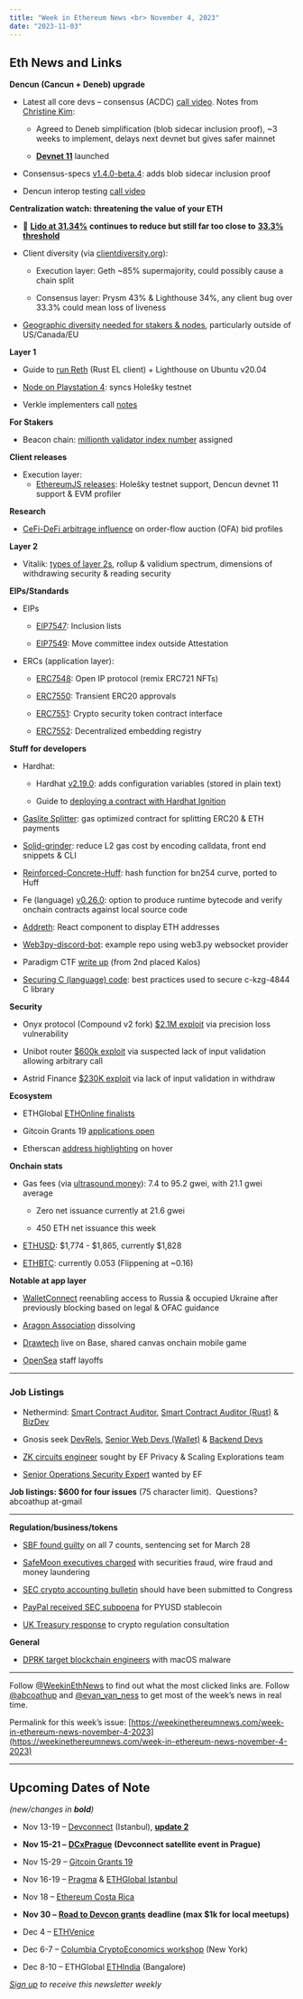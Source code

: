 ```yaml
---
title: "Week in Ethereum News <br> November 4, 2023"
date: "2023-11-03"
---
```


## Eth News and Links

**Dencun (Cancun + Deneb) upgrade**

- Latest all core devs – consensus (ACDC) [call video](https://www.youtube.com/watch?v=dAStyB2Vv4s&t=330s). Notes from [Christine Kim](https://www.galaxy.com/insights/research/ethereum-all-core-developers-consensus-call-121/):
    - Agreed to Deneb simplification (blob sidecar inclusion proof), ~3 weeks to implement, delays next devnet but gives safer mainnet
    
    - [**Devnet 11**](https://dencun-devnet-11.ethpandaops.io/) launched

- Consensus-specs [v1.4.0-beta.4](https://github.com/ethereum/consensus-specs/releases/tag/v1.4.0-beta.4): adds blob sidecar inclusion proof

- Dencun interop testing [call video](https://www.youtube.com/watch?v=C8757wvksr0&t=14s)

**Centralization watch: threatening the value of your ETH**

- **🚨** [**Lido at 31.34%**](https://dune.com/hildobby/eth2-staking) **continues to reduce but still far too close to** [**33.3% threshold**](https://www.youtube.com/watch?v=Y0ddkSa1ZuI&t=1050s)

- Client diversity (via [clientdiversity.org](https://clientdiversity.org/#distribution)):
    - Execution layer: Geth ~85% supermajority, could possibly cause a chain split
    
    - Consensus layer: Prysm 43% & Lighthouse 34%, any client bug over 33.3% could mean loss of liveness

- [Geographic diversity needed for stakers & nodes](https://nodewatch.io/), particularly outside of US/Canada/EU

**Layer 1**

- Guide to [run Reth](https://blog.merkle.io/blog/run-a-reth-node) (Rust EL client) + Lighthouse on Ubuntu v20.04

- [Node on Playstation 4](https://notes.ethereum.org/@MarioHavel/EthereumOnPS): syncs Holešky testnet

- Verkle implementers call [notes](https://twitter.com/rudolf6_/status/1719755477121372563)

**For Stakers**

- Beacon chain: [millionth validator index number](https://beaconcha.in/validator/1000000) assigned

**Client releases**

- Execution layer:
    - [EthereumJS releases](https://x.com/EFJavaScript/status/1720039238232588608): Holešky testnet support, Dencun devnet 11 support & EVM profiler

**Research**

- [CeFi-DeFi arbitrage influence](https://ethresear.ch/t/the-influence-of-cefi-defi-arbitrage-on-order-flow-auction-bid-profiles/17258) on order-flow auction (OFA) bid profiles

**Layer 2**

- Vitalik: [types of layer 2s](https://vitalik.eth.limo/general/2023/10/31/l2types.html), rollup & validium spectrum, dimensions of withdrawing security & reading security

**EIPs/Standards**

- EIPs
    - [EIP7547](https://github.com/ethereum/EIPs/pull/7943/files): Inclusion lists
    
    - [EIP7549](https://github.com/ethereum/EIPs/pull/7944/files): Move committee index outside Attestation

- ERCs (application layer):
    - [ERC7548](https://github.com/ethereum/ERCs/pull/77/files): Open IP protocol (remix ERC721 NFTs)
    
    - [ERC7550](https://github.com/ethereum/ERCs/pull/81/files): Transient ERC20 approvals
    
    - [ERC7551](https://github.com/ethereum/ERCs/pull/85/files): Crypto security token contract interface
    
    - [ERC7552](https://github.com/ethereum/ERCs/pull/87/files): Decentralized embedding registry

**Stuff for developers**

- Hardhat:
    - Hardhat [v2.19.0](https://github.com/NomicFoundation/hardhat/releases/tag/hardhat%402.19.0): adds configuration variables (stored in plain text)
    
    - Guide to [deploying a contract with Hardhat Ignition](https://medium.com/nomic-foundation-blog/how-to-automate-a-headache-free-deployment-with-hardhat-ignition-fb2936ae2cfb)

- [Gaslite Splitter](https://github.com/PopPunkLLC/gaslite-core/blob/main/src/GasliteSplitter.sol): gas optimized contract for splitting ERC20 & ETH payments

- [Solid-grinder](https://github.com/Ratimon/solid-grinder#readme): reduce L2 gas cost by encoding calldata, front end snippets & CLI

- [Reinforced-Concrete-Huff](https://github.com/rymnc/reinforced-concrete-huff#readme): hash function for bn254 curve, ported to Huff

- Fe (language) [v0.26.0](https://github.com/ethereum/fe/releases/tag/v0.26.0): option to produce runtime bytecode and verify onchain contracts against local source code

- [Addreth](https://github.com/bpierre/addreth#readme): React component to display ETH addresses

- [Web3py-discord-bot](https://github.com/wolovim/web3py-discord-bot#readme): example repo using web3.py websocket provider

- Paradigm CTF [write up](https://twitter.com/kalos_security/status/1719977150928032002) (from 2nd placed Kalos)

- [Securing C (language) code](https://blog.ethereum.org/2023/11/02/writing-robust-c): best practices used to secure c-kzg-4844 C library 

**Security**

- Onyx protocol (Compound v2 fork) [$2.1M exploit](https://rekt.news/onyx-protocol-rekt/) via precision loss vulnerability

- Unibot router [$600k exploit](https://rekt.news/unibot-rekt/) via suspected lack of input validation allowing arbitrary call

- Astrid Finance [$230K exploit](https://twitter.com/MetaSec_xyz/status/1718229037460730260) via lack of input validation in withdraw

**Ecosystem**

- ETHGlobal [ETHOnline finalists](https://twitter.com/ETHGlobal/status/1717944373713973732)

- Gitcoin Grants 19 [applications open](https://grants.gitcoin.co)

- Etherscan [address highlighting](https://twitter.com/etherscan/status/1720401243728928982) on hover

**Onchain stats**

- Gas fees (via [ultrasound.money](https://ultrasound.money/#gas)): 7.4 to 95.2 gwei, with 21.1 gwei average
    - Zero net issuance currently at 21.6 gwei 
    
    - 450 ETH net issuance this week

- [ETHUSD](https://www.coingecko.com/en/coins/ethereum): $1,774 - $1,865, currently $1,828

- [ETHBTC](https://ratiogang.com/): currently 0.053 (Flippening at ~0.16)

**Notable at app layer**

- [WalletConnect](https://twitter.com/pedrouid/status/1720526568701800811) reenabling access to Russia & occupied Ukraine after previously blocking based on legal & OFAC guidance

- [Aragon Association](https://blog.aragon.org/a-new-chapter-for-the-aragon-project/) dissolving

- [Drawtech](https://twitter.com/0xsmallbrain/status/1719550772244033935) live on Base, shared canvas onchain mobile game

- [OpenSea](https://twitter.com/nadavahollander/status/1720524932369547671) staff layoffs

* * *

### Job Listings

- Nethermind: [Smart Contract Auditor](https://grnh.se/cf4858b2teu), [Smart Contract Auditor (Rust)](https://grnh.se/e2a692a2teu) & [BizDev](https://grnh.se/9fbf4582teu)

- Gnosis seek [DevRels](https://gnosis.jobs.personio.com/job/1296307?_pc=1517287&display=en), [Senior Web Devs (Wallet)](https://gnosis.jobs.personio.com/job/1239306?_pc=1517287&display=en) & [Backend Devs](https://gnosis.jobs.personio.com/job/1284509?_pc=1517287)

- [ZK circuits engineer](https://jobs.lever.co/ethereumfoundation/7a7da3a9-a080-40a9-8aed-9e81641650a4) sought by EF Privacy & Scaling Explorations team

- [Senior Operations Security Expert](https://jobs.lever.co/ethereumfoundation/10923b49-c76a-47b9-bd27-96ee71a460db) wanted by EF

**Job listings: $600 for four issues** (75 character limit).  Questions? abcoathup at-gmail

* * *

**Regulation/business/tokens**

- [SBF found guilty](https://twitter.com/innercitypress/status/1720226132136468805) on all 7 counts, sentencing set for March 28

- [SafeMoon executives charged](https://www.justice.gov/usao-edny/pr/founders-and-executives-digital-asset-company-charged-multi-million-dollar) with securities fraud, wire fraud and money laundering

- [SEC crypto accounting bulletin](https://twitter.com/jchervinsky/status/1719408896006123820) should have been submitted to Congress

- [PayPal received SEC subpoena](https://www.coindesk.com/policy/2023/11/02/us-sec-subpoenas-paypal-about-usd-stablecoin-company-says) for PYUSD stablecoin

- [UK Treasury response](https://www.gov.uk/government/consultations/future-financial-services-regulatory-regime-for-cryptoassets) to crypto regulation consultation

**General**

- [DPRK target blockchain engineers](https://www.elastic.co/security-labs/elastic-catches-dprk-passing-out-kandykorn) with macOS malware

* * *

Follow [@WeekinEthNews](https://twitter.com/WeekInEthNews) to find out what the most clicked links are. Follow [@abcoathup](https://twitter.com/abcoathup) and [@evan\_van\_ness](https://twitter.com/evan_van_ness) to get most of the week’s news in real time.

Permalink for this week’s issue: [https://weekinethereumnews.com/week-in-ethereum-news-november-4-2023](https://weekinethereumnews.com/week-in-ethereum-news-november-4-2023)

* * *

## Upcoming Dates of Note

_(new/changes in_ **_bold_**_)_

- Nov 13-19 – [Devconnect](https://devconnect.org/) (Istanbul), [**update 2**](https://blog.ethereum.org/2023/11/03/devconnect-ist-update-2)

- **Nov 15-21 –** [**DCxPrague**](https://dcxprague.org) **(Devconnect satellite event in Prague)**

- Nov 15-29 – [Gitcoin Grants 19](https://grants.gitcoin.co/#GG19-Rounds)

- Nov 16-19 – [Pragma](https://ethglobal.com/events/pragma-istanbul) & [ETHGlobal Istanbul](https://ethglobal.com/events/istanbul)

- Nov 18 – [Ethereum Costa Rica](https://www.meetup.com/ethereumcr/events/295894129/)

- **Nov 30 –** [**Road to Devcon grants**](https://blog.ethereum.org/2023/06/29/road-to-devcon7-grants) **deadline (max $1k for local meetups)**

- Dec 4 – [ETHVenice](https://ethvenice.com/)

- Dec 6-7 – [Columbia CryptoEconomics workshop](http://columbiacryptoeconomics.org/) (New York)

- Dec 8-10 – ETHGlobal [ETHIndia](https://ethindia.co/) (Bangalore) 

[_Sign up_](https://weekinethereum.substack.com/subscribe#about) _to receive this newsletter weekly_

